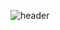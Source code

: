 ![header](https://capsule-render.vercel.app/api?type=waving&color=862633&height=250&section=header&text=Korea%20University%20Datathon%20-%20Peachtree&fontSize=70)
